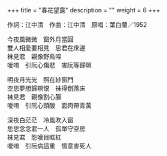 +++
title = "春花望露"
description = ""
weight = 6
+++

作詞：江中清　作曲：江中清　原唱：葉白蘭／1952

今夜風微微　窗外月當圓  
雙人相愛要相見　思君在床邊  
袜見君　親像野鳥啼  
噯唷　引阮心傷悲　害阮等歸暝  

明夜月光光　照在紗窗門  
空思夢想歸暝恨　袜得倒落床  
袜見君　親像割心腸  
噯唷　引阮心頭酸　面肉帶青黃  

深夜白茫茫　冷風吹入窗  
思思念念君一人　孤單守空房  
袜見君　怨嘆目眶紅  
噯唷　引阮病這重　情意害死人